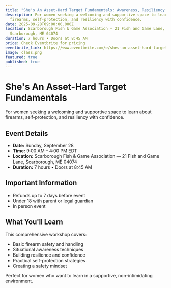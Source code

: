 ```yaml
---
title: "She's An Asset-Hard Target Fundamentals: Awareness, Resiliency & Firearms"
description: For women seeking a welcoming and supportive space to learn about
  firearms, self-protection, and resiliency with confidence.
date: 2025-09-28T09:00:00.000Z
location: Scarborough Fish & Game Association — 21 Fish and Game Lane,
  Scarborough, ME 04074
duration: 7 hours • Doors at 8:45 AM
price: Check Eventbrite for pricing
eventbrite_link: https://www.eventbrite.com/e/shes-an-asset-hard-target-fundamentals-awareness-resiliency-firearms-tickets-1584233808969?aff=oddtdtcreator
image: class.png
featured: true
published: true
---
```

# She's An Asset-Hard Target Fundamentals

For women seeking a welcoming and supportive space to learn about firearms, self-protection, and resiliency with confidence.

## Event Details

* **Date:** Sunday, September 28
* **Time:** 9:00 AM – 4:00 PM EDT
* **Location:** Scarborough Fish & Game Association — 21 Fish and Game Lane, Scarborough, ME 04074
* **Duration:** 7 hours • Doors at 8:45 AM

## Important Information

* Refunds up to 7 days before event
* Under 18 with parent or legal guardian
* In person event

## What You'll Learn

This comprehensive workshop covers:

* Basic firearm safety and handling
* Situational awareness techniques
* Building resilience and confidence
* Practical self-protection strategies
* Creating a safety mindset

Perfect for women who want to learn in a supportive, non-intimidating environment.